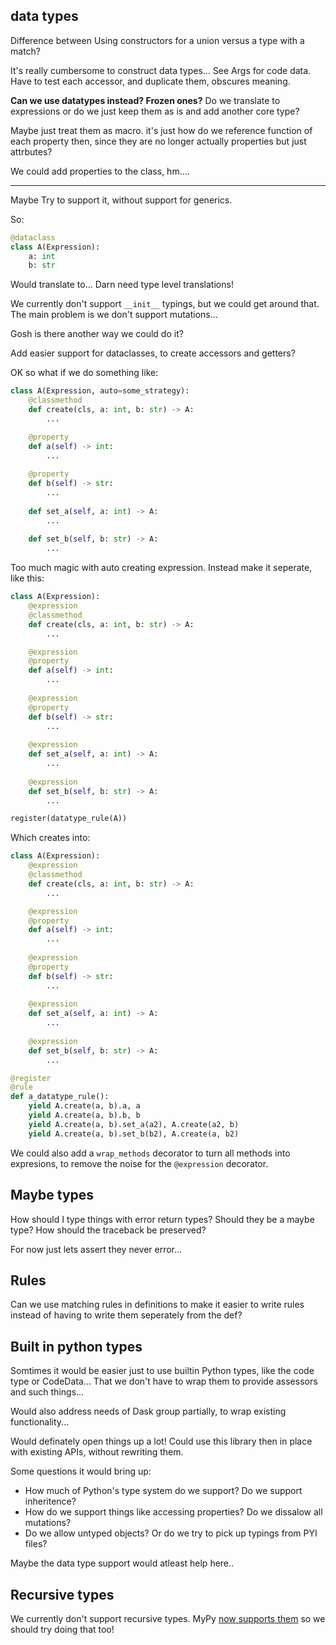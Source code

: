 
## data types
Difference between Using constructors for a union versus a type with a match?

It's really cumbersome to construct data types... See Args for code data. Have to test
each accessor, and duplicate them, obscures meaning.

**Can we use datatypes instead? Frozen ones?** Do we translate to expressions or do
we just keep them as is and add another core type? 

Maybe just treat them as macro. it's just how do we reference function of each property
then, since they are no longer actually properties but just attrbutes?

We could add properties to the class, hm....

---

Maybe Try to support it, without support for generics.

So:

```python
@dataclass
class A(Expression):
    a: int
    b: str
```

Would translate to...
Darn need type level translations!

We currently don't support `__init__` typings, but we could get around that. The main problem is we don't support mutations...

Gosh is there another way we could do it?

Add easier support for dataclasses, to create accessors and getters?

OK so what if we do something like:

```python
class A(Expression, auto=some_strategy):
    @classmethod
    def create(cls, a: int, b: str) -> A:
        ...

    @property
    def a(self) -> int:
        ...
    
    @property
    def b(self) -> str:
        ...
    
    def set_a(self, a: int) -> A:
        ...
    
    def set_b(self, b: str) -> A:
        ...
```

Too much magic with auto creating expression. Instead make it seperate, like this:


```python
class A(Expression):
    @expression
    @classmethod
    def create(cls, a: int, b: str) -> A:
        ...

    @expression
    @property
    def a(self) -> int:
        ...
    
    @expression
    @property
    def b(self) -> str:
        ...
    
    @expression
    def set_a(self, a: int) -> A:
        ...
    
    @expression
    def set_b(self, b: str) -> A:
        ...

register(datatype_rule(A))
```

Which creates into:

```python
class A(Expression):
    @expression
    @classmethod
    def create(cls, a: int, b: str) -> A:
        ...

    @expression
    @property
    def a(self) -> int:
        ...
    
    @expression
    @property
    def b(self) -> str:
        ...
    
    @expression
    def set_a(self, a: int) -> A:
        ...
    
    @expression
    def set_b(self, b: str) -> A:
        ...

@register
@rule
def a_datatype_rule():
    yield A.create(a, b).a, a
    yield A.create(a, b).b, b
    yield A.create(a, b).set_a(a2), A.create(a2, b)
    yield A.create(a, b).set_b(b2), A.create(a, b2)
```

We could also add a `wrap_methods` decorator to turn all methods into expresions,
to remove the noise for the `@expression` decorator.

## Maybe types
How should I type things with error return types? Should they be a maybe type? How should the traceback
be preserved?

For now just lets assert they never error...


## Rules
Can we use matching rules in definitions to make it easier to write rules instead
of having to write them seperately from the def?

## Built in python types

Somtimes it would be easier just to use builtin Python types, like the code type or CodeData... That we don't have to wrap them to provide assessors and such things...

Would also address needs of Dask group partially, to wrap existing functionality...

Would definately open things up a lot! Could use this library then in place with existing APIs, without rewriting them.

Some questions it would bring up:
* How much of Python's type system do we support? Do we support inheritence?
* How do we support things like accessing properties? Do we dissalow all mutations?
* Do we allow untyped objects? Or do we try to pick up typings from PYI files? 

Maybe the data type support would atleast help here..


## Recursive types

We currently don't support recursive types. MyPy [now supports them](https://github.com/python/mypy/issues/731#issuecomment-1260976955)
so we should try doing that too!